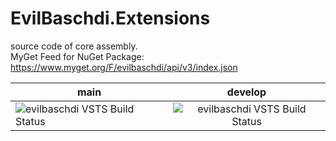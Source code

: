 # EvilBaschdi.Extensions

source code of core assembly.\
MyGet Feed for NuGet Package: <https://www.myget.org/F/evilbaschdi/api/v3/index.json>

| main | develop |
| ------------- |:-------------:|
| ![evilbaschdi VSTS Build Status](https://dev.azure.com/evilbaschdi/Main/_apis/build/status/Core/EvilBaschdi.Extensions?branchName=main) | ![evilbaschdi VSTS Build Status](https://dev.azure.com/evilbaschdi/Main/_apis/build/status/Core/EvilBaschdi.Extensions?branchName=develop) |